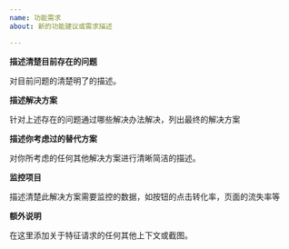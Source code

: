 ```yaml
---
name: 功能需求
about: 新的功能建议或需求描述

---
```


**描述清楚目前存在的问题**

对目前问题的清楚明了的描述。

**描述解决方案**

针对上述存在的问题通过哪些解决办法解决，列出最终的解决方案

**描述你考虑过的替代方案**

对你所考虑的任何其他解决方案进行清晰简洁的描述。

**监控项目**

描述清楚此解决方案需要监控的数据，如按钮的点击转化率，页面的流失率等

**额外说明**

在这里添加关于特征请求的任何其他上下文或截图。
